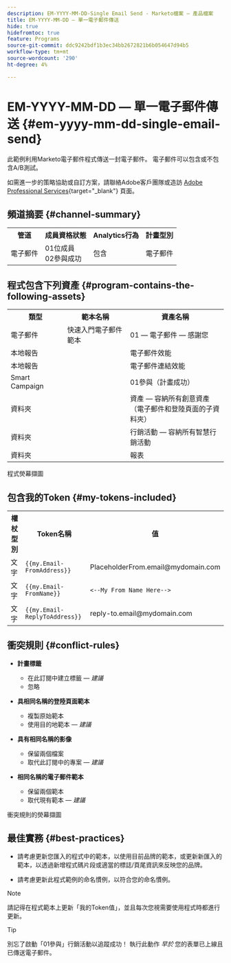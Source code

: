 ```yaml
---
description: EM-YYYY-MM-DD-Single Email Send - Marketo檔案 — 產品檔案
title: EM-YYYY-MM-DD — 單一電子郵件傳送
hide: true
hidefromtoc: true
feature: Programs
source-git-commit: ddc9242bdf1b3ec34bb2672821b6b054647d94b5
workflow-type: tm+mt
source-wordcount: '290'
ht-degree: 4%

---
```


# EM-YYYY-MM-DD — 單一電子郵件傳送 {#em-yyyy-mm-dd-single-email-send}

此範例利用Marketo電子郵件程式傳送一封電子郵件。 電子郵件可以包含或不包含A/B測試。

如需進一步的策略協助或自訂方案，請聯絡Adobe客戶團隊或造訪 [Adobe Professional Services](https://business.adobe.com/customers/consulting-services/main.html){target="_blank"} 頁面。

## 頻道摘要 {#channel-summary}

<table style="table-layout:auto"> 
 <tbody> 
  <tr> 
   <th>管道</th> 
   <th>成員資格狀態</th>
   <th>Analytics行為</th>
   <th>計畫型別</th>
  </tr> 
  <tr> 
   <td>電子郵件</td> 
   <td>01位成員 
<br/>02參與成功</td>
   <td>包含</td>
   <td>電子郵件</td>
  </tr>
 </tbody> 
</table>

## 程式包含下列資產 {#program-contains-the-following-assets}

<table style="table-layout:auto"> 
 <tbody> 
  <tr> 
   <th>類型</th> 
   <th>範本名稱</th>
   <th>資產名稱</th>
  </tr> 
  <tr> 
   <td>電子郵件</td> 
   <td>快速入門電子郵件範本</td>
   <td>01 — 電子郵件 — 感謝您</td>
  </tr>
  <tr> 
   <td>本地報告</td> 
   <td> </td>
   <td>電子郵件效能</td>
  </tr>
  <tr> 
   <td>本地報告</td> 
   <td> </td>
   <td>電子郵件連結效能</td>
  </tr>
  <tr>
  <tr> 
   <td>Smart Campaign</td> 
   <td> </td>
   <td>01參與（計畫成功）</td>
  </tr>
  <tr> 
   <td>資料夾</td> 
   <td> </td>
   <td>資產 — 容納所有創意資產 
<br/>（電子郵件和登陸頁面的子資料夾）  </td>
  </tr>
  <tr> 
   <td>資料夾</td> 
   <td> </td>
   <td>行銷活動 — 容納所有智慧行銷活動</td>
  </tr>
  <tr> 
   <td>資料夾</td> 
   <td> </td>
   <td>報表</td>
  </tr>
 </tbody> 
</table>

程式熒幕擷圖

## 包含我的Token {#my-tokens-included}

<table style="table-layout:auto"> 
 <tbody> 
  <tr> 
   <th>權杖型別</th> 
   <th>Token名稱</th>
   <th>值</th>
  </tr>
  <tr> 
   <td>文字</td> 
   <td><code>{{my.Email-FromAddress}}</code></td>
   <td>PlaceholderFrom.email@mydomain.com</td>
  </tr>
  <tr> 
   <td>文字</td> 
   <td><code>{{my.Email-FromName}}</code></td>
   <td><code><--My From Name Here--></code></td>
  </tr>
  <tr> 
   <td>文字</td> 
   <td><code>{{my.Email-ReplyToAddress}}</code></td>
   <td>reply-to.email@mydomain.com</td>
  </tr>
 </tbody> 
</table>

## 衝突規則 {#conflict-rules}

* **計畫標籤**
   * 在此訂閱中建立標籤 —  _建議_
   * 忽略

* **具相同名稱的登陸頁面範本**
   * 複製原始範本
   * 使用目的地範本 —  _建議_

* **具有相同名稱的影像**
   * 保留兩個檔案
   * 取代此訂閱中的專案 —  _建議_

* **相同名稱的電子郵件範本**
   * 保留兩個範本
   * 取代現有範本 —  _建議_

衝突規則的熒幕擷圖

## 最佳實務 {#best-practices}

* 請考慮更新您匯入的程式中的範本，以使用目前品牌的範本，或更新新匯入的範本，以透過新增程式碼片段或適當的標誌/頁尾資訊來反映您的品牌。

* 請考慮更新此程式範例的命名慣例，以符合您的命名慣例。

>[!NOTE]
>
>請記得在程式範本上更新「我的Token值」，並且每次您視需要使用程式時都進行更新。

>[!TIP]
>
>別忘了啟動「01參與」行銷活動以追蹤成功！ 執行此動作 _早於_ 您的表單已上線且已傳送電子郵件。
